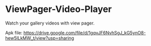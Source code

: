 # ViewPager-Video-Player
Watch your gallery videos with view pager.

Apk file: https://drive.google.com/file/d/1gqvJF6NvhSgJ_kG5ynO8-hew5ILkMW_t/view?usp=sharing
